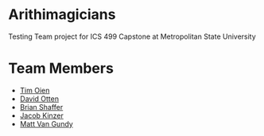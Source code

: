 # Arithimagicians
Testing
Team project for ICS 499 Capstone at Metropolitan State University




# Team Members
- [Tim Oien](www.github.com/mroien)
- [David Otten](www.github.com/davidotten)
- [Brian Shaffer](www.github.com/Shafeman)
- [Jacob Kinzer](www.github.com/jacobkinzer01)
- [Matt Van Gundy](www.github.com/mattv23v)


